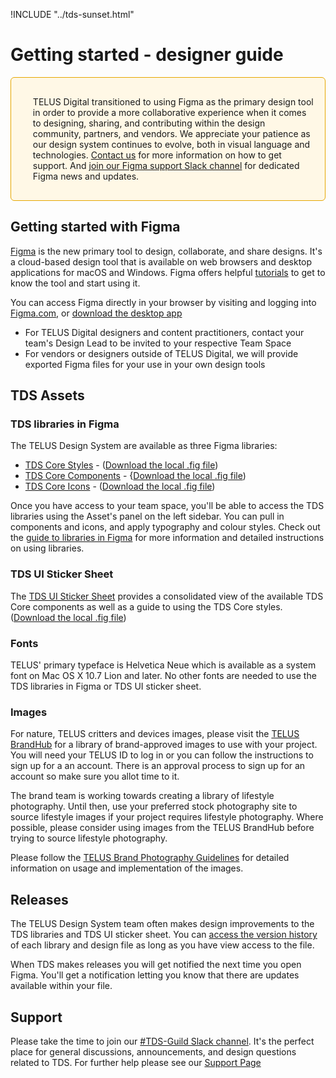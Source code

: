 !INCLUDE "../tds-sunset.html"

# Getting started - designer guide

<div style="display: flex; flex-direction: row; wrap: nowrap; padding: 1rem; background-color: rgb(255, 248, 230); margin-bottom: 1rem; border: 1px solid rgb(230, 167, 0); border-radius: 6px;">
  <div style="margin-right: 1rem; height: 100%;">
    <svg style="display: inline-block; vertical-align: middle;" width="20" height="20">
      <path
        fill="#8C5415"
        fill-rule="evenodd"
        d="M10.878 1.61l8.315 15.244a1 1 0 0 1-.878 1.48H1.685a1 1 0 0 1-.878-1.48L9.122 1.61a1 1 0 0 1 1.756 0zM10 16.794c.46 0 .833-.402.833-.898 0-.495-.373-.897-.833-.897-.46 0-.833.402-.833.897 0 .496.373.898.833.898zm-.022-2.885c.347 0 .63-.297.64-.67l.179-6.698c.01-.388-.28-.709-.64-.709h-.35c-.361 0-.65.32-.64.708l.171 6.699c.01.373.294.67.64.67z"
      />
    </svg>
  </div>
  <div>
    <p>TELUS Digital transitioned to using Figma as the primary design tool in order to provide a more collaborative experience when it comes to designing, sharing, and contributing within the design community, partners, and vendors. We appreciate your patience as our design system continues to evolve, both in visual language and technologies. <a href="/contact.html">Contact us</a> for more information on how to get support. And <a href="https://telusdigital.slack.com/archives/C0206FZ6U8Y">join our Figma support Slack channel</a> for dedicated Figma news and updates.
    </p>
  </div>
</div>

## Getting started with Figma

[Figma](https://www.figma.com/) is the new primary tool to design, collaborate, and share designs. It's a cloud-based design tool that is available on web browsers and desktop applications for macOS and Windows. Figma offers helpful [tutorials](https://help.figma.com/hc/en-us/categories/360002051613-Getting-Started) to get to know the tool and start using it.

You can access Figma directly in your browser by visiting and logging into [Figma.com](https://www.figma.com/), or [download the desktop app](https://www.figma.com/downloads/)

- For TELUS Digital designers and content practitioners, contact your team's Design Lead to be invited to your respective Team Space
- For vendors or designers outside of TELUS Digital, we will provide exported Figma files for your use in your own design tools

## TDS Assets

### TDS libraries in Figma

The TELUS Design System are available as three Figma libraries:

- [TDS Core Styles](https://www.figma.com/file/yNTPe3uZ6b7uNPDzOwZIVa/%E2%8F%B3-TDS-Styles) - ([Download the local .fig file](https://telus-design-system-docs.s3.amazonaws.com/latest/components/figma-files/tds-styles.fig))
- [TDS Core Components](https://www.figma.com/file/flEzyiqw23nzT1ZMo7kurv/%E2%8F%B3-TDS-Components) - {[Download the local .fig file](https://telus-design-system-docs.s3.amazonaws.com/latest/components/figma-files/tds-components.fig))
- [TDS Core Icons](https://www.figma.com/file/2S4MsqHCJOZ8UGwu9nYrV7/%E2%8F%B3-TDS-Icons) - ([Download the local .fig file](https://telus-design-system-docs.s3.amazonaws.com/latest/components/figma-files/tds-icons.fig))

Once you have access to your team space, you'll be able to access the TDS libraries using the Asset's panel on the left sidebar. You can pull in components and icons, and apply typography and colour styles. Check out the [guide to libraries in Figma](https://help.figma.com/hc/en-us/articles/360041051154-Guide-to-libraries-in-Figma) for more information and detailed instructions on using libraries.

### TDS UI Sticker Sheet

The [TDS UI Sticker Sheet](https://www.figma.com/file/VWoC6aqL5B2IUUuTQGHo3O/TDS-UI-Sticker-Sheet) provides a consolidated view of the available TDS Core components as well as a guide to using the TDS Core styles. ([Download the local .fig file](https://telus-design-system-docs.s3.amazonaws.com/latest/components/figma-files/tds-ui-sticker-sheet.fig))

### Fonts

TELUS' primary typeface is Helvetica Neue which is available as a system font on Mac OS X 10.7 Lion and later. No other fonts are needed to use the TDS libraries in Figma or TDS UI sticker sheet.

### Images

For nature, TELUS critters and devices images, please visit the [TELUS BrandHub](https://brand.telus.com/library/all?media_type%5B0%5D=media_images&imgcat=All&search_terms=&sort_by=created&sort_order=DESC) for a library of brand-approved images to use with your project. You will need your TELUS ID to log in or you can follow the instructions to sign up for a an account. There is an approval process to sign up for an account so make sure you allot time to it.

The brand team is working towards creating a library of lifestyle photography. Until then, use your preferred stock photography site to source lifestyle images if your project requires lifestyle photography. Where possible, please consider using images from the TELUS BrandHub before trying to source lifestyle photography.

Please follow the [TELUS Brand Photography Guidelines](https://drive.google.com/a/telus.com/file/d/0BzlWahrSc56DenY4YzBndm1mWkk/view?usp=sharing) for detailed information on usage and implementation of the images.

## Releases

The TELUS Design System team often makes design improvements to the TDS libraries and TDS UI sticker sheet. You can [access the version history](https://help.figma.com/hc/en-us/articles/360038006754-View-a-file-s-version-history#Access_version_history) of each library and design file as long as you have view access to the file.

When TDS makes releases you will get notified the next time you open Figma. You'll get a notification letting you know that there are updates available within your file.

## Support

Please take the time to join our [#TDS-Guild Slack channel](https://telusdigital.slack.com/messages/C2WK9TP5F). It's the perfect place for general discussions, announcements, and design questions related to TDS. For further help please see our [Support Page](../contact.html)
